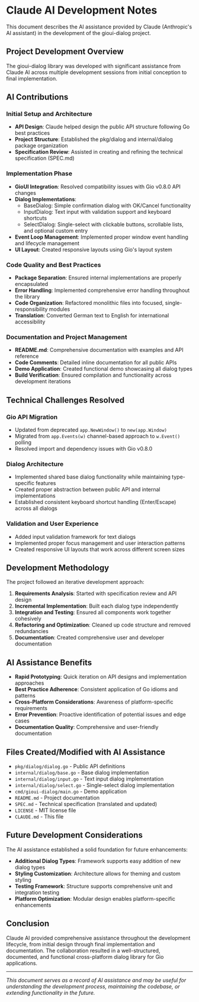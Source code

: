 # Claude AI Development Notes

This document describes the AI assistance provided by Claude (Anthropic's AI assistant) in the development of the gioui-dialog project.

## Project Development Overview

The gioui-dialog library was developed with significant assistance from Claude AI across multiple development sessions from initial conception to final implementation.

## AI Contributions

### Initial Setup and Architecture
- **API Design**: Claude helped design the public API structure following Go best practices
- **Project Structure**: Established the pkg/dialog and internal/dialog package organization
- **Specification Review**: Assisted in creating and refining the technical specification (SPEC.md)

### Implementation Phase
- **GioUI Integration**: Resolved compatibility issues with Gio v0.8.0 API changes
- **Dialog Implementations**: 
  - BaseDialog: Simple confirmation dialog with OK/Cancel functionality
  - InputDialog: Text input with validation support and keyboard shortcuts
  - SelectDialog: Single-select with clickable buttons, scrollable lists, and optional custom entry
- **Event Loop Management**: Implemented proper window event handling and lifecycle management
- **UI Layout**: Created responsive layouts using Gio's layout system

### Code Quality and Best Practices
- **Package Separation**: Ensured internal implementations are properly encapsulated
- **Error Handling**: Implemented comprehensive error handling throughout the library
- **Code Organization**: Refactored monolithic files into focused, single-responsibility modules
- **Translation**: Converted German text to English for international accessibility

### Documentation and Project Management
- **README.md**: Comprehensive documentation with examples and API reference
- **Code Comments**: Detailed inline documentation for all public APIs
- **Demo Application**: Created functional demo showcasing all dialog types
- **Build Verification**: Ensured compilation and functionality across development iterations

## Technical Challenges Resolved

### Gio API Migration
- Updated from deprecated `app.NewWindow()` to `new(app.Window)`
- Migrated from `app.Events(w)` channel-based approach to `w.Event()` polling
- Resolved import and dependency issues with Gio v0.8.0

### Dialog Architecture
- Implemented shared base dialog functionality while maintaining type-specific features
- Created proper abstraction between public API and internal implementations
- Established consistent keyboard shortcut handling (Enter/Escape) across all dialogs

### Validation and User Experience
- Added input validation framework for text dialogs
- Implemented proper focus management and user interaction patterns
- Created responsive UI layouts that work across different screen sizes

## Development Methodology

The project followed an iterative development approach:

1. **Requirements Analysis**: Started with specification review and API design
2. **Incremental Implementation**: Built each dialog type independently
3. **Integration and Testing**: Ensured all components work together cohesively
4. **Refactoring and Optimization**: Cleaned up code structure and removed redundancies
5. **Documentation**: Created comprehensive user and developer documentation

## AI Assistance Benefits

- **Rapid Prototyping**: Quick iteration on API designs and implementation approaches
- **Best Practice Adherence**: Consistent application of Go idioms and patterns
- **Cross-Platform Considerations**: Awareness of platform-specific requirements
- **Error Prevention**: Proactive identification of potential issues and edge cases
- **Documentation Quality**: Comprehensive and user-friendly documentation

## Files Created/Modified with AI Assistance

- `pkg/dialog/dialog.go` - Public API definitions
- `internal/dialog/base.go` - Base dialog implementation
- `internal/dialog/input.go` - Text input dialog implementation  
- `internal/dialog/select.go` - Single-select dialog implementation
- `cmd/gioui-dialog/main.go` - Demo application
- `README.md` - Project documentation
- `SPEC.md` - Technical specification (translated and updated)
- `LICENSE` - MIT license file
- `CLAUDE.md` - This file

## Future Development Considerations

The AI assistance established a solid foundation for future enhancements:

- **Additional Dialog Types**: Framework supports easy addition of new dialog types
- **Styling Customization**: Architecture allows for theming and custom styling
- **Testing Framework**: Structure supports comprehensive unit and integration testing
- **Platform Optimization**: Modular design enables platform-specific enhancements

## Conclusion

Claude AI provided comprehensive assistance throughout the development lifecycle, from initial design through final implementation and documentation. The collaboration resulted in a well-structured, documented, and functional cross-platform dialog library for Gio applications.

---

*This document serves as a record of AI assistance and may be useful for understanding the development process, maintaining the codebase, or extending functionality in the future.*
